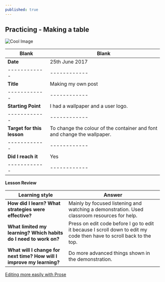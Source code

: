```yaml
---
published: true
---
```

## Practicing  - Making a table

![Cool Image]({{site.baseurl}}/http://www.planwallpaper.com/static/images/Nature-Beach-Scenery-Wallpaper-HD.jpg)

|     Blank            |  Blank       |
|    ------------      | ------------ |
|     **Date**         |  25th June 2017 |
|    ------------      | ------------ |
|     **Title**        |  Making my own post |
|    ------------      | ------------ |
|   **Starting Point**  |I had a wallpaper and a user logo.| 
|    ------------      | ------------ |
|   **Target for this lesson** | To change the colour of the container and font and change the wallpaper.|
|    ------------      | ------------ |
|   **Did I reach it** |     Yes      |
|    ------------      | ------------ |

**Lesson Review**

|   Learning style   |   Answer   |
|   ------------     |   ------------   |
|   **How did I learn? What strategies were effective?**   |  Mainly by focused listening and watching a demonstration. Used classroom resources for help.|
|   **What limited my learning? Which habits do I need to work on?**  |   Press on edit code before I go to edit it because I scroll down to edit my code then have to scroll back to the top.|
|   **What will I change for next time? How will I improve my learning?**  |  Do more advanced things shown in the demonstration.  |

[Editing more easily with Prose](http://prose.io/#TR1CK5H0T/TR1CK5H0T.github.io/tree/master/_posts "Prose")
